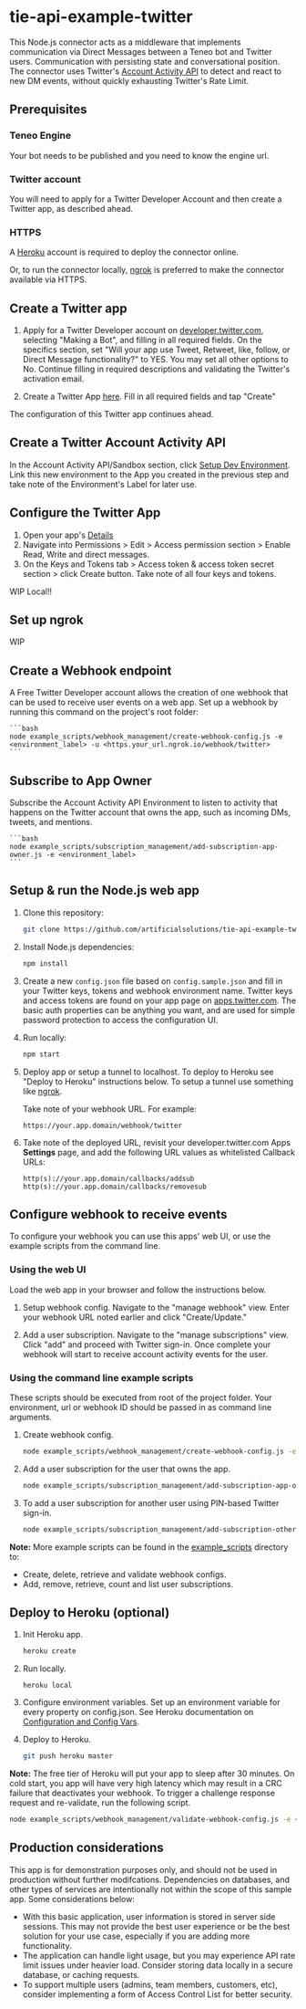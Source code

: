 # tie-api-example-twitter
This Node.js connector acts as a middleware that implements communication via Direct Messages between a Teneo bot and Twitter users. Communication with persisting state and conversational position. The connector uses Twitter's [Account Activity API](https://developer.twitter.com/en/docs/accounts-and-users/subscribe-account-activity/overview) to detect and react to new DM events, without quickly exhausting Twitter's Rate Limit.


## Prerequisites
### Teneo Engine
Your bot needs to be published and you need to know the engine url.

### Twitter account
You will need to apply for a Twitter Developer Account and then create a Twitter app, as described ahead.

### HTTPS
A [Heroku](https://www.heroku.com/home) account is required to deploy the connector online.

Or, to run the connector locally, [ngrok](https://ngrok.com/) is preferred to make the connector available via HTTPS.



## Create a Twitter app

1. Apply for a Twitter Developer account on [developer.twitter.com](https://developer.twitter.com/en/apps), selecting "Making a Bot", and filling in all required fields. On the specifics section, set "Will your app use Tweet, Retweet, like, follow, or Direct Message functionality?" to YES. You may set all other options to No. Continue filling in required descriptions and validating the Twitter's activation email.

2. Create a Twitter App [here](https://developer.twitter.com/en/apps/create). Fill in all required fields and tap "Create"

The configuration of this Twitter app continues ahead.

## Create a Twitter Account Activity API
In the Account Activity API/Sandbox section, click [Setup Dev Environment](https://developer.twitter.com/en/account/environments). Link this new environment to the App you created in the previous step and take note of the Environment's Label for later use.

## Configure the Twitter App
1. Open your app's [Details](https://developer.twitter.com/en/apps)
2. Navigate into Permissions > Edit > Access permission section > Enable Read, Write and direct messages.
3. On the Keys and Tokens tab > Access token & access token secret section > click Create button. Take note of all four keys and tokens.

WIP Local!!
## Set up ngrok
WIP

## Create a Webhook endpoint
A Free Twitter Developer account allows the creation of one webhook that can be used to receive user events on a web app.
Set up a webhook by running this command on the project's root folder:

    ```bash
    node example_scripts/webhook_management/create-webhook-config.js -e <environment_label> -u <https.your_url.ngrok.io/webhook/twitter>
    ```

## Subscribe to App Owner 
Subscribe the Account Activity API Environment to listen to activity that happens on the Twitter account that owns the app, such as incoming DMs, tweets, and mentions. 

    ```bash
    node example_scripts/subscription_management/add-subscription-app-owner.js -e <environment_label>
    ```
    
    
## Setup & run the Node.js web app

1. Clone this repository:

    ```bash
    git clone https://github.com/artificialsolutions/tie-api-example-twitter.git
    ```

2. Install Node.js dependencies:

    ```bash
    npm install
    ```

3. Create a new `config.json` file based on `config.sample.json` and fill in your Twitter keys, tokens and webhook environment name. Twitter keys and access tokens are found on your app page on [apps.twitter.com](https://apps.twitter.com/). The basic auth properties can be anything you want, and are used for simple password protection to access the configuration UI.

4. Run locally:

    ```bash
    npm start
    ```

5. Deploy app or setup a tunnel to localhost. To deploy to Heroku see "Deploy to Heroku" instructions below. To setup a tunnel use something like [ngrok](https://ngrok.com/).

    Take note of your webhook URL. For example:

    ```text
    https://your.app.domain/webhook/twitter
    ```

6. Take note of the deployed URL, revisit your developer.twitter.com Apps **Settings** page, and add the following URL values as whitelisted Callback URLs:

    ```text
    http(s)://your.app.domain/callbacks/addsub
    http(s)://your.app.domain/callbacks/removesub
    ```

## Configure webhook to receive events

To configure your webhook you can use this apps' web UI, or use the example scripts from the command line.

### Using the web UI

Load the web app in your browser and follow the instructions below.

1. Setup webhook config. Navigate to the "manage webhook" view. Enter your webhook URL noted earlier and click "Create/Update."

2. Add a user subscription. Navigate to the "manage subscriptions" view. Click "add" and proceed with Twitter sign-in. Once complete your webhook will start to receive account activity events for the user.

### Using the command line example scripts

These scripts should be executed from root of the project folder. Your environment, url or webhook ID should be passed in as command line arguments.

1. Create webhook config.

    ```bash
    node example_scripts/webhook_management/create-webhook-config.js -e <environment> -u <url>
    ```

2. Add a user subscription for the user that owns the app.

    ```bash
    node example_scripts/subscription_management/add-subscription-app-owner.js -e <environment>
    ```

3. To add a user subscription for another user using PIN-based Twitter sign-in.

    ```bash
    node example_scripts/subscription_management/add-subscription-other-user.js -e <environment>
    ```

**Note:** More example scripts can be found in the [example_scripts](example_scripts) directory to:

* Create, delete, retrieve and validate webhook configs.
* Add, remove, retrieve, count and list user subscriptions.

## Deploy to Heroku (optional)

1. Init Heroku app.

    ```bash
    heroku create
    ```

2. Run locally.

    ```text
    heroku local
    ```

3. Configure environment variables. Set up an environment variable for every property on config.json. See Heroku documentation on [Configuration and Config Vars](https://devcenter.heroku.com/articles/config-vars).

4. Deploy to Heroku.

    ```bash
    git push heroku master
    ```

**Note:** The free tier of Heroku will put your app to sleep after 30 minutes. On cold start, you app will have very high latency which may result in a CRC failure that deactivates your webhook. To trigger a challenge response request and re-validate, run the following script.

```bash
node example_scripts/webhook_management/validate-webhook-config.js -e <environment> -i <webhook_id>
```

## Production considerations

This app is for demonstration purposes only, and should not be used in production without further modifcations. Dependencies on databases, and other types of services are intentionally not within the scope of this sample app. Some considerations below:

* With this basic application, user information is stored in server side sessions. This may not provide the best user experience or be the best solution for your use case, especially if you are adding more functionality.
* The application can handle light usage, but you may experience API rate limit issues under heavier load. Consider storing data locally in a secure database, or caching requests.
* To support multiple users (admins, team members, customers, etc), consider implementing a form of Access Control List for better security.
